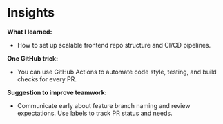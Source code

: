 # Insights

**What I learned:**

- How to set up scalable frontend repo structure and CI/CD pipelines.

**One GitHub trick:**

- You can use GitHub Actions to automate code style, testing, and build checks for every PR.

**Suggestion to improve teamwork:**

- Communicate early about feature branch naming and review expectations. Use labels to track PR status and needs.
